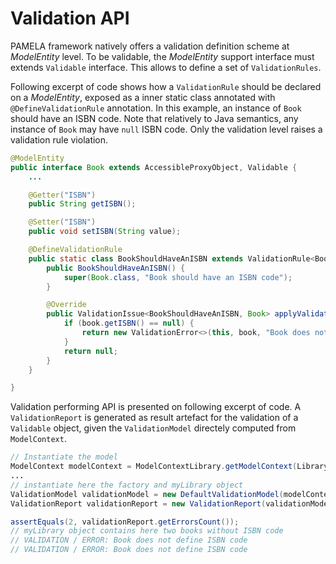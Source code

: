# Validation API

PAMELA framework natively offers a validation definition scheme at *ModelEntity* level. To be validable, the *ModelEntity* support interface must extends `Validable` interface. This allows to define a set of `ValidationRules`.

Following excerpt of code shows how a `ValidationRule` should be declared on a *ModelEntity*, exposed as a inner static class annotated with `@DefineValidationRule` annotation. In this example, an instance of `Book` should have an ISBN code. Note that relatively to Java semantics, any instance of `Book` may have `null` ISBN code. Only the validation level raises a validation rule violation.

```java
@ModelEntity
public interface Book extends AccessibleProxyObject, Validable {
    ...

	@Getter("ISBN")
	public String getISBN();

	@Setter("ISBN")
	public void setISBN(String value);

	@DefineValidationRule
	public static class BookShouldHaveAnISBN extends ValidationRule<BookShouldHaveAnISBN, Book> {
		public BookShouldHaveAnISBN() {
			super(Book.class, "Book should have an ISBN code");
		}

		@Override
		public ValidationIssue<BookShouldHaveAnISBN, Book> applyValidation(Book book) {
			if (book.getISBN() == null) {
				return new ValidationError<>(this, book, "Book does not define ISBN code");
			}
			return null;
		}
	}

}
```

Validation performing API is presented on following excerpt of code. A `ValidationReport` is generated as result artefact for the validation of a `Validable` object, given the `ValidationModel` directely computed from `ModelContext`.

```java
// Instantiate the model
ModelContext modelContext = ModelContextLibrary.getModelContext(Library.class);
... 
// instantiate here the factory and myLibrary object
ValidationModel validationModel = new DefaultValidationModel(modelContext);
ValidationReport validationReport = new ValidationReport(validationModel, myLibrary);

assertEquals(2, validationReport.getErrorsCount());
// myLibrary object contains here two books without ISBN code
// VALIDATION / ERROR: Book does not define ISBN code
// VALIDATION / ERROR: Book does not define ISBN code
```


 

    
  
